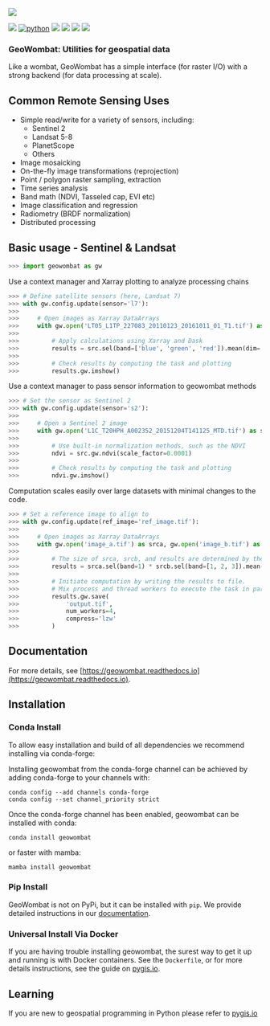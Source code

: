 ![](data/logo.png)

[![](https://img.shields.io/badge/License-MIT-black.svg)](https://github.com/jgrss/geowombat/blob/main/LICENSE.txt)
[![python](https://img.shields.io/badge/Python-3.7%20%7C%203.8%20%7C%203.9-3776AB.svg?style=flat&logo=python&logoColor=white)](https://www.python.org)
[![](https://badge.fury.io/gh/jgrss%2Fgeowombat.svg)](https://badge.fury.io/gh/jgrss%2Fgeowombat)
[![](https://github.com/jgrss/geowombat/actions/workflows/ci.yml/badge.svg)](https://github.com/jgrss/geowombat/actions?query=workflow%3ACI)
[![](https://img.shields.io/github/repo-size/jgrss/geowombat)](https://shields.io/category/size)
[![](https://readthedocs.org/projects/geowombat/badge/?version=latest&style=flat)](https://readthedocs.org/projects/geowombat/)

### GeoWombat: Utilities for geospatial data

Like a wombat, GeoWombat has a simple interface (for raster I/O) with a strong backend (for data processing at scale).

## Common Remote Sensing Uses
* Simple read/write for a variety of sensors, including:
    * Sentinel 2
    * Landsat 5-8
    * PlanetScope
    * Others
* Image mosaicking
* On-the-fly image transformations (reprojection)
* Point / polygon raster sampling, extraction
* Time series analysis
* Band math (NDVI, Tasseled cap, EVI etc)
* Image classification and regression
* Radiometry (BRDF normalization)
* Distributed processing

## Basic usage - Sentinel & Landsat

```python
>>> import geowombat as gw
```

Use a context manager and Xarray plotting to analyze processing chains

```python
>>> # Define satellite sensors (here, Landsat 7)
>>> with gw.config.update(sensor='l7'):
>>>
>>>     # Open images as Xarray DataArrays
>>>     with gw.open('LT05_L1TP_227083_20110123_20161011_01_T1.tif') as src:
>>>
>>>         # Apply calculations using Xarray and Dask
>>>         results = src.sel(band=['blue', 'green', 'red']).mean(dim='band')
>>>
>>>         # Check results by computing the task and plotting
>>>         results.gw.imshow()
```

Use a context manager to pass sensor information to geowombat methods

```python
>>> # Set the sensor as Sentinel 2
>>> with gw.config.update(sensor='s2'):
>>>
>>>     # Open a Sentinel 2 image
>>>     with gw.open('L1C_T20HPH_A002352_20151204T141125_MTD.tif') as src:
>>>
>>>         # Use built-in normalization methods, such as the NDVI
>>>         ndvi = src.gw.ndvi(scale_factor=0.0001)
>>>
>>>         # Check results by computing the task and plotting
>>>         ndvi.gw.imshow()
```

Computation scales easily over large datasets with minimal changes to the code.

```python
>>> # Set a reference image to align to
>>> with gw.config.update(ref_image='ref_image.tif'):
>>>
>>>     # Open images as Xarray DataArrays
>>>     with gw.open('image_a.tif') as srca, gw.open('image_b.tif') as srcb:
>>>
>>>         # The size of srca, srcb, and results are determined by the configuration context
>>>         results = srca.sel(band=1) * srcb.sel(band=[1, 2, 3]).mean(dim='band')
>>>
>>>         # Initiate computation by writing the results to file.
>>>         # Mix process and thread workers to execute the task in parallel.
>>>         results.gw.save(
>>>             'output.tif',
>>>             num_workers=4,
>>>             compress='lzw'
>>>         )
```


## Documentation

For more details, see [https://geowombat.readthedocs.io](https://geowombat.readthedocs.io).

## Installation

### Conda Install
To allow easy installation and build of all dependencies we recommend installing via conda-forge:

Installing geowombat from the conda-forge channel can be achieved by adding conda-forge to your channels with:

```commandline
conda config --add channels conda-forge
conda config --set channel_priority strict
```
Once the conda-forge channel has been enabled, geowombat can be installed with conda:

```commandline
conda install geowombat
```

or faster with mamba:

```commandline
mamba install geowombat
```

### Pip Install
GeoWombat is not on PyPi, but it can be installed with `pip`. We provide detailed instructions in our [documentation](https://geowombat.readthedocs.io/en/latest/install.html).

### Universal Install Via Docker
If you are having trouble installing geowombat, the surest way to get it up and running is with Docker containers.
See the `Dockerfile`, or for more details instructions, see the guide on [pygis.io](https://mmann1123.github.io/pyGIS/docs/b_conda_started.html).

## Learning

If you are new to geospatial programming in Python please refer to [pygis.io](https://pygis.io)

